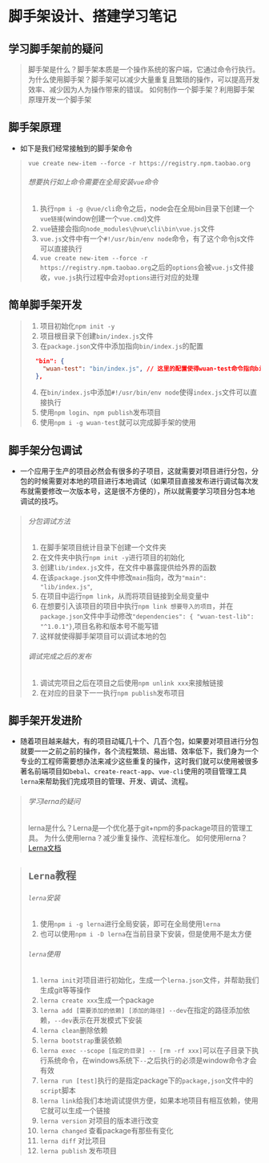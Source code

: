 # 脚手架设计、搭建学习笔记

## 学习脚手架前的疑问
> 脚手架是什么？脚手架本质是一个操作系统的客户端，它通过命令行执行。
> 为什么使用脚手架？脚手架可以减少大量重复且繁琐的操作，可以提高开发效率、减少因为人为操作带来的错误。
> 如何制作一个脚手架？利用脚手架原理开发一个脚手架

## 脚手架原理
+ 如下是我们经常接触到的脚手架命令
> `vue create new-item --force -r https://registry.npm.taobao.org`
> ###### 想要执行如上命令需要在全局安装`vue`命令
> 1. 执行`npm i -g @vue/cli`命令之后，node会在全局bin目录下创建一个`vue链接`(window创建一个`vue.cmd`)文件
> 2. `vue`链接会指向`node_modules\@vue\cli\bin\vue.js`文件
> 3. `vue.js`文件中有一个`#!/usr/bin/env node`命令，有了这个命令js文件可以直接执行
> 4. `vue create new-item --force -r https://registry.npm.taobao.org`之后的`options`会被`vue.js`文件接收，`vue.js`执行过程中会对`options`进行对应的处理

## 简单脚手架开发

> 1. 项目初始化`npm init -y`
> 2. 项目根目录下创建`bin/index.js`文件
> 3. 在`package.json`文件中添加指向`bin/index.js`的配置
>
> ```json
>   "bin": {
>     "wuan-test": "bin/index.js", // 这里的配置使得wuan-test命令指向bin/index.js
>   },
> ```
>
> 4. 在`bin/index.js`中添加`#!/usr/bin/env node`使得`index.js`文件可以直接执行
> 5. 使用`npm login`、`npm publish`发布项目
> 6. 使用`npm i -g wuan-test`就可以完成脚手架的使用

## 脚手架分包调试

+ 一个应用于生产的项目必然会有很多的子项目，这就需要对项目进行分包，分包的时候需要对本地的项目进行本地调试（如果项目直接发布进行调试每次发布就需要修改一次版本号，这是很不方便的），所以就需要学习项目分包本地调试的技巧。

> ###### 分包调试方法
>
> 1. 在脚手架项目统计目录下创建一个文件夹
> 2. 在文件夹中执行`npm init -y`进行项目的初始化
> 3. 创建`lib/index.js`文件，在文件中暴露提供给外界的函数
> 4. 在该`package.json`文件中修改`main`指向，改为`"main": "lib/index.js"`,
> 5. 在项目中运行`npm link`，从而将项目链接到全局变量中
> 6. 在想要引入该项目的项目中执行`npm link 想要导入的项目`，并在`package.json`文件中手动修改`"dependencies": { "wuan-test-lib": "^1.0.1"}`,项目名称和版本号不能写错
> 7. 这样就使得脚手架项目可以调试本地的包
>
> ###### 调试完成之后的发布
>
> 1. 调试完项目之后在项目之后使用`npm unlink xxx`来接触链接
> 2. 在对应的目录下一一执行`npm publish`发布项目

## 脚手架开发进阶

+ 随着项目越来越大，有的项目动辄几十个、几百个包，如果要对项目进行分包就要一一之前之前的操作，各个流程繁琐、易出错、效率低下，我们身为一个专业的工程师需要想办法来减少这些重复的操作，这时我们就可以使用被很多著名前端项目如`bebal`、`create-react-app`、`vue-cli`使用的项目管理工具`lerna`来帮助我们完成项目的管理、开发、调试、流程。

> ###### 学习lerna的疑问
> lerna是什么？Lerna是—个优化基于git+npm的多package项目的管理工具。
> 为什么使用lerna？减少重复操作、流程标准化。
> 如何使用lerna？ [Lerna文档](https://github.com/lerna/lerna#readme)

> ## `Lerna`教程
> ###### `lerna`安装
> 1. 使用`npm i -g lerna`进行全局安装，即可在全局使用`lerna`
> 2. 也可以使用`npm i -D lerna`在当前目录下安装，但是使用不是太方便
> ###### `lerna`使用
> 1. `lerna init`对项目进行初始化，生成一个`lerna.json`文件，并帮助我们生成git等等操作
> 2. `lerna create xxx`生成一个package
> 3. `lerna add [需要添加的依赖] [添加的路径] --dev`在指定的路径添加依赖，`--dev`表示在开发模式下安装
> 4. `lerna clean`删除依赖
> 5. `lerna bootstrap`重装依赖
> 6. `lerna exec --scope [指定的目录] -- [rm -rf xxx]`可以在子目录下执行系统命令，在windows系统下`--`之后执行的必须是window命令才会有效
> 7. `lerna run [test]`执行的是指定package下的`package,json`文件中的`script`脚本
> 8. `lerna link`给我们本地调试提供方便，如果本地项目有相互依赖，使用它就可以生成一个链接
> 9. `lerna version` 对项目的版本进行改变
> 10. `lerna changed` 查看package有那些有变化
> 11. `lerna diff` 对比项目
> 12. `lerna publish` 发布项目